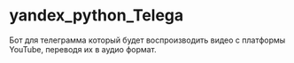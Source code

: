 # yandex_python_Telega

Бот для телеграмма который будет воспроизводить видео с платформы YouTube, переводя их в аудио формат.
